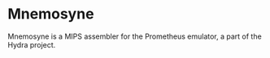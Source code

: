 Mnemosyne
=========

Mnemosyne is a MIPS assembler for the Prometheus emulator, a part of the
Hydra project.
